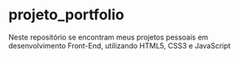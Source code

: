 # projeto_portfolio
Neste repositório se encontram meus projetos pessoais em desenvolvimento Front-End, utilizando HTML5, CSS3 e JavaScript
